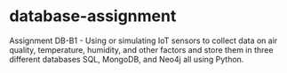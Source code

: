 # database-assignment
Assignment DB-B1 - Using or simulating IoT sensors to collect data on air quality, temperature, humidity, and other factors and store them in three different databases SQL, MongoDB, and Neo4j all using Python. 
